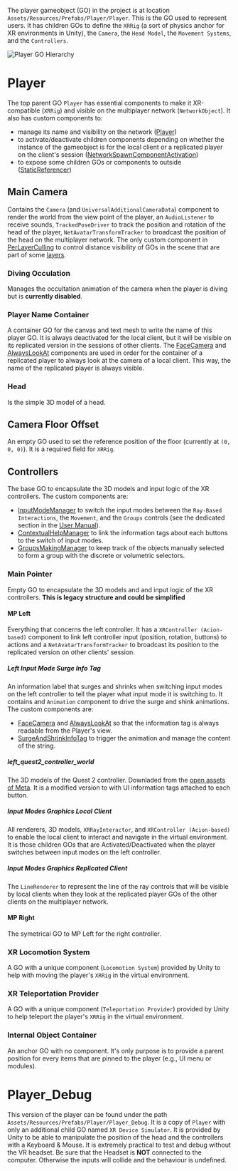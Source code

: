 The player gameobject (GO) in the project is at location `Assets/Resources/Prefabs/Player/Player`. This is the GO used to represent users. It has children GOs to define the `XRRig` (a sort of physics anchor for XR environments in Unity), the `Camera`, the `Head Model`, the `Movement Systems`, and the `Controllers`.

<img src="~/resources/images/dev/Player/GOHierarchy_Player.jpg" alt="Player GO Hierarchy"/>

# Player
The top parent GO `Player` has essential components to make it XR-compatible (`XRRig`) and visible on the multiplayer network (`NetworkObject`). It also has custom components to:
- manage its name and visibility on the network ([Player](xref:ECellDive.PlayerComponents.Player))
- to activate/deactivate children components depending on whether the instance of the gameobject is for the local client or a replicated player on the client's session ([NetworkSpawnComponentActivation](xref:ECellDive.Utility.Multiplayer.NetworkSpawnComponentActivation))
- to expose some children GOs or components to outside ([StaticReferencer](xref:ECellDive.Utility.PlayerComponents.StaticReferencer))

## Main Camera
Contains the `Camera` (and `UniversalAdditionalCameraData`) component to render the world from the view point of the player, an `AudioListener` to receive sounds, `TrackedPoseDriver` to track the position and rotation of the head of the player, `NetAvatarTransformTracker` to broadcast the position of the head on the multiplayer network. The only custom component in [PerLayerCulling](xref:ECellDive.Utility.PerLayerCulling) to control distance visibility of GOs in the scene that are part of some [layers](https://docs.unity3d.com/Manual/Layers.html).

### Diving Occulation
Manages the occultation animation of the camera when the player is diving but is **currently disabled**.

### Player Name Container
A container GO for the canvas and text mesh to write the name of this player GO. It is always deactivated for the local client, but it will be visible on its replicated version in the sessions of other clients. The [FaceCamera](xref:ECellDive.Utility.FaceCamera) and [AlwaysLookAt](xref:ECellDive.Utility.AlwaysLookAt) components are used in order for the container of a replicated player to always look at the camera of a local client. This way, the name of the replicated player is always visible. 

### Head
Is the simple 3D model of a head.

## Camera Floor Offset
An empty GO used to set the reference position of the floor (currently at `(0, 0, 0)`). It is a required field for `XRRig`.

## Controllers
The base GO to encapsulate the 3D models and input logic of the XR controllers. The custom components are:
- [InputModeManager](xref:ECellDive.Input.InputModeManager) to switch the input modes between the `Ray-Based Interactions`, the `Movement`, and the `Groups` controls (see the dedicated section in the [User Manual](../UserManual/Controls/controls.md)).
- [ContextualHelpManager](xref:ECellDive.UI.ContextualHelpManager) to link the information tags about each buttons to the switch of input modes. 
- [GroupsMakingManager](xref:ECellDive.PlayerComponents.GroupsMakingManager) to keep track of the objects manually selected to form a group with the discrete or volumetric selectors.

### Main Pointer
Empty GO to encapsulate the 3D models and and input logic of the XR controllers. 
**This is legacy structure and could be simplified**

#### MP Left
Everything that concerns the left controller. It has a `XRController (Acion-based)` component to link left controller input (position, rotation, buttons) to actions and a `NetAvatarTransformTracker` to broadcast its position to the replicated version on other clients' session.

##### Left Input Mode Surge Info Tag
An information label that surges and shrinks when switching input modes on the left controller to tell the player what input mode it is switching to. It contains and `Animation` component to drive the surge and shink animations. The custom components are:
- [FaceCamera](xref:ECellDive.Utility.FaceCamera) and [AlwaysLookAt](xref:ECellDive.Utility.AlwaysLookAt) so that the information tag is always readable from the Player's view.
- [SurgeAndShrinkInfoTag](xref:ECellDive.UI.SurgeAndShrinkInfoTag) to trigger the animation and manage the content of the string. 

##### left_quest2_controller_world
The 3D models of the Quest 2 controller. Downladed from the [open assets of Meta](https://developer.oculus.com/downloads/package/oculus-controller-art/#oculus-touch-for-quest-2). It is a modified version to with UI information tags attached to each button.

##### Input Modes Graphics Local Client
All renderers, 3D models, `XRRayInteractor`, and `XRController (Acion-based)` to enable the local client to interact and navigate in the virtual environment. It is those children GOs that are Activated/Deactivated when the player switches between input modes on the left controller.

##### Input Modes Graphics Replicated Client
The `LineRenderer` to represent the line of the ray controls that will be visible by local clients when they look at the replicated player GOs of the other clients on the multiplayer network.

#### MP Right
The symetrical GO to MP Left for the right controller.

### XR Locomotion System
A GO with a unique component (`Locomotion System`) provided by Unity to help with moving the player's `XRRig` in the virtual environment.

### XR Teleportation Provider
A GO with a unique component (`Teleportation Provider`) provided by Unity to help teleport the player's `XRRig` in the virtual environment.

### Internal Object Container
An anchor GO with no component. It's only purpose is to provide a parent position for every items that are pinned to the player (e.g., UI menu or modules).

# Player_Debug
This version of the player can be found under the path `Assets/Resources/Prefabs/Player/Player_Debug`. It is a copy of `Player` with only an additional child GO named `XR Device Simulator`. It is provided by Unity to be able to manipulate the position of the head and the controllers with a Keyboard & Mouse. It is extremely practical to test and debug without the VR headset. Be sure that the Headset is **NOT** connected to the computer. Otherwise the inputs will collide and the behaviour is undefined.